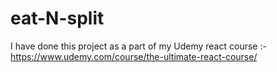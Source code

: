 # eat-N-split
I have done this project as a part of my Udemy react course :-https://www.udemy.com/course/the-ultimate-react-course/
